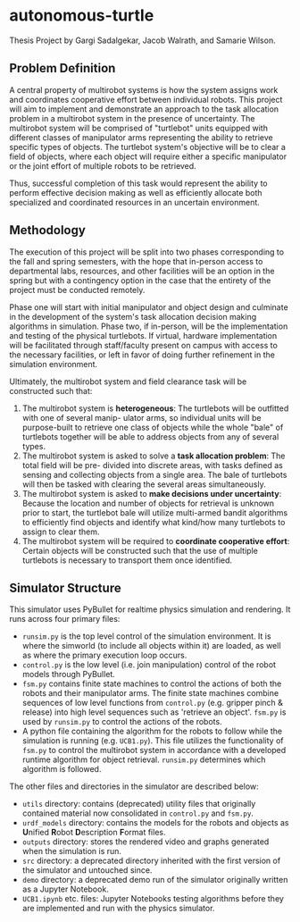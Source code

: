 # autonomous-turtle
Thesis Project by Gargi Sadalgekar, Jacob Walrath, and Samarie Wilson.

## Problem Definition
A central property of multirobot systems is how the system assigns work and coordinates cooperative effort
between individual robots. This project will aim to implement and demonstrate an approach to the task
allocation problem in a multirobot system in the presence of uncertainty. The multirobot system will be
comprised of "turtlebot" units equipped with different classes of manipulator arms representing the ability
to retrieve specific types of objects. The turtlebot system's objective will be to clear a field of objects, where
each object will require either a specific manipulator or the joint effort of multiple robots to be retrieved.

Thus, successful completion of this task would represent the ability to perform effective decision making
as well as efficiently allocate both specialized and coordinated resources in an uncertain environment.

## Methodology
The execution of this project will be split into two phases corresponding to the fall and spring semesters,
with the hope that in-person access to departmental labs, resources, and other facilities will be an option
in the spring but with a contingency option in the case that the entirety of the project must be conducted
remotely.

Phase one will start with initial manipulator and object design and culminate in the development of
the system's task allocation decision making algorithms in simulation. Phase two, if in-person, will be the
implementation and testing of the physical turtlebots. If virtual, hardware implementation will be facilitated
through staff/faculty present on campus with access to the necessary facilities, or left in favor of doing further
refinement in the simulation environment.

Ultimately, the multirobot system and field clearance task will be constructed such that:
1. The multirobot system is **heterogeneous**: The turtlebots will be outfitted with one of several manip-
ulator arms, so individual units will be purpose-built to retrieve one class of objects while the whole
"bale" of turtlebots together will be able to address objects from any of several types.
2. The multirobot system is asked to solve a **task allocation problem**: The total field will be pre-
divided into discrete areas, with tasks defined as sensing and collecting objects from a single area. The
bale of turtlebots will then be tasked with clearing the several areas simultaneously.
3. The multirobot system is asked to **make decisions under uncertainty**: Because the location and
number of objects for retrieval is unknown prior to start, the turtlebot bale will utilize multi-armed
bandit algorithms to efficiently find objects and identify what kind/how many turtlebots to assign to
clear them.
4. The multirobot system will be required to **coordinate cooperative effort**: Certain objects will be
constructed such that the use of multiple turtlebots is necessary to transport them once identified.

## Simulator Structure
This simulator uses PyBullet for realtime physics simulation and rendering. It runs across four primary files:
- `runsim.py` is the top level control of the simulation environment. It is where the simworld (to include all objects
within it) are loaded, as well as where the primary execution loop occurs.
- `control.py` is the low level (i.e. join manipulation) control of the robot models through PyBullet.
- `fsm.py` contains finite state machines to control the actions of both the robots and their manipulator arms. The
finite state machines combine sequences of low level functions from `control.py` (e.g. gripper pinch & release) into
high level sequences such as 'retrieve an object'. `fsm.py` is used by `runsim.py` to control the actions of the robots.
- A python file containing the algorithm for the robots to follow while the simulation is running (e.g. `UCB1.py`). This
file utilizes the functionality of `fsm.py` to control the multirobot system in accordance with a developed runtime
algorithm for object retrieval. `runsim.py` determines which algorithm is followed.

The other files and directories in the simulator are described below:
- `utils` directory: contains (deprecated) utility files that originally contained material now consolidated in
`control.py` and `fsm.py`.
- `urdf_models` directory: contains the models for the robots and objects as **U**nified **R**obot **D**escription 
**F**ormat files. 
- `outputs` directory: stores the rendered video and graphs generated when the simulation is run.
- `src` directory: a deprecated directory inherited with the first version of the simulator and untouched since.
- `demo` directory: a deprecated demo run of the simulator originally written as a Jupyter Notebook.
- `UCB1.ipynb` etc. files: Jupyter Notebooks testing algorithms before they are implemented and run with the physics
simulator.
